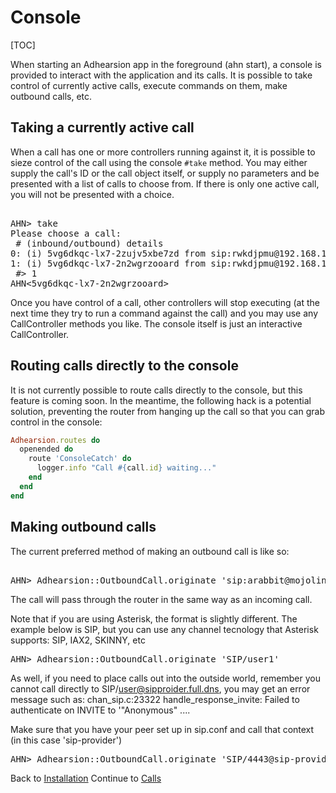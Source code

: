 # Console

[TOC]

When starting an Adhearsion app in the foreground (ahn start), a console is provided to interact with the application and its calls. It is possible to take control of currently active calls, execute commands on them, make outbound calls, etc.

## Taking a currently active call

When a call has one or more controllers running against it, it is possible to sieze control of the call using the console `#take` method. You may either supply the call's ID or the call object itself, or supply no parameters and be presented with a list of calls to choose from. If there is only one active call, you will not be presented with a choice.

<pre class='terminal'>

AHN> take
Please choose a call:
 # (inbound/outbound) details
0: (i) 5vg6dkqc-lx7-2zujv5xbe7zd from sip:rwkdjpmu@192.168.1.74 to sip:usera@127.0.0.1
1: (i) 5vg6dkqc-lx7-2n2wgrzooard from sip:rwkdjpmu@192.168.1.74 to sip:usera@127.0.0.1
 #> 1
AHN<5vg6dkqc-lx7-2n2wgrzooard>
</pre>

Once you have control of a call, other controllers will stop executing (at the next time they try to run a command against the call) and you may use any CallController methods you like. The console itself is just an interactive CallController.

## Routing calls directly to the console

It is not currently possible to route calls directly to the console, but this feature is coming soon. In the meantime, the following hack is a potential solution, preventing the router from hanging up the call so that you can grab control in the console:

```ruby
Adhearsion.routes do
  openended do
    route 'ConsoleCatch' do
      logger.info "Call #{call.id} waiting..."
    end
  end
end
```

## Making outbound calls

The current preferred method of making an outbound call is like so:

<pre class='terminal'>

AHN> Adhearsion::OutboundCall.originate 'sip:arabbit@mojolingo.com', from: 'sip:foo@bar.com'
</pre>

The call will pass through the router in the same way as an incoming call.

Note that if you are using Asterisk, the format is slightly different. The example below is SIP, but you can use any channel tecnology that Asterisk supports: SIP, IAX2, SKINNY, etc

<pre class='terminal'>
AHN> Adhearsion::OutboundCall.originate 'SIP/user1'
</pre>

As well, if you need to place calls out into the outside world, remember you cannot call directly to SIP/user@sipproider.full.dns, you may get an error message
such as: chan_sip.c:23322 handle_response_invite: Failed to authenticate on INVITE to '"Anonymous" .... 

Make sure that you have your peer set up in sip.conf and call that context (in this case 'sip-provider')

<pre class='terminal'>
AHN> Adhearsion::OutboundCall.originate 'SIP/4443@sip-provider'
</pre>

<div class='docs-progress-nav'>
  <span class='back'>
    Back to <a href="/docs/getting-started/installation">Installation</a>
  </span>
  <span class='forward'>
    Continue to <a href="/docs/calls">Calls</a>
  </span>
</div>
